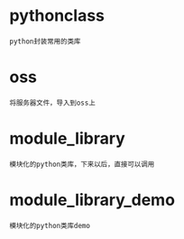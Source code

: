 # pythonclass
    python封装常用的类库

# oss 
    将服务器文件，导入到oss上

# module_library
    模块化的python类库，下来以后，直接可以调用

# module_library_demo
    模块化的python类库demo
